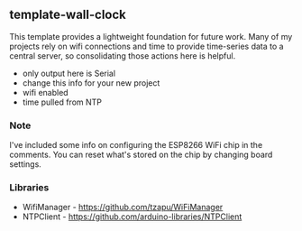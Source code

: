 ## template-wall-clock

This template provides a lightweight foundation for future work. Many of my projects rely on wifi connections and time to provide time-series data to a central server, so consolidating those actions here is helpful.

- only output here is Serial
- change this info for your new project
- wifi enabled
- time pulled from NTP

### Note
I've included some info on configuring the ESP8266 WiFi chip in the comments. You can reset what's stored on the chip by changing board settings.

### Libraries
- WifiManager - https://github.com/tzapu/WiFiManager
- NTPClient - https://github.com/arduino-libraries/NTPClient
